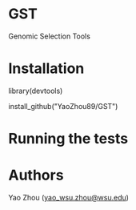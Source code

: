 # GST
Genomic Selection Tools

# Installation

library(devtools)

install_github("YaoZhou89/GST")

# Running the tests

# Authors
Yao Zhou (yao_wsu.zhou@wsu.edu)
